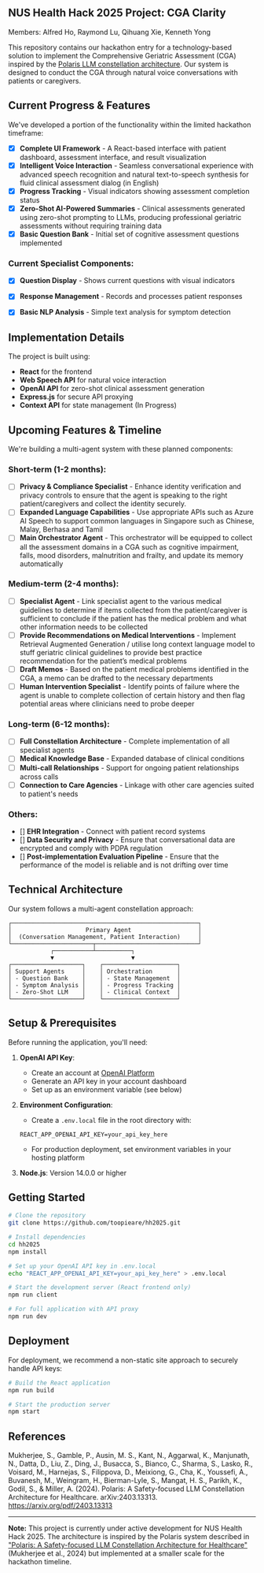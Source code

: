 ## NUS Health Hack 2025 Project: CGA Clarity
Members: Alfred Ho, Raymond Lu, Qihuang Xie, Kenneth Yong

This repository contains our hackathon entry for a technology-based solution to implement the Comprehensive Geriatric Assessment (CGA) inspired by the [Polaris LLM constellation architecture](https://arxiv.org/pdf/2403.13313). Our system is designed to conduct the CGA through natural voice conversations with patients or caregivers.

## Current Progress & Features

We've developed a portion of the functionality within the limited hackathon timeframe:

- [x] **Complete UI Framework** - A React-based interface with patient dashboard, assessment interface, and result visualization
- [x] **Intelligent Voice Interaction** - Seamless conversational experience with advanced speech recognition and natural text-to-speech synthesis for fluid clinical assessment dialog (in English)
- [x] **Progress Tracking** - Visual indicators showing assessment completion status
- [x] **Zero-Shot AI-Powered Summaries** - Clinical assessments generated using zero-shot prompting to LLMs, producing professional geriatric assessments without requiring training data
- [x] **Basic Question Bank** - Initial set of cognitive assessment questions implemented

### Current Specialist Components:
- [x] **Question Display** - Shows current questions with visual indicators
- [x] **Response Management** - Records and processes patient responses
- [x] **Basic NLP Analysis** - Simple text analysis for symptom detection


## Implementation Details

The project is built using:

- **React** for the frontend
- **Web Speech API** for natural voice interaction
- **OpenAI API** for zero-shot clinical assessment generation
- **Express.js** for secure API proxying
- **Context API** for state management (In Progress)


## Upcoming Features & Timeline

We're building a multi-agent system with these planned components:

### Short-term (1-2 months):
- [ ] **Privacy & Compliance Specialist** - Enhance identity verification and privacy controls to ensure that the agent is speaking to the right patient/caregivers and collect the identity securely.
- [ ] **Expanded Language Capabilities** - Use appropriate APIs such as Azure AI Speech to support common languages in Singapore such as Chinese, Malay, Berhasa and Tamil
- [ ] **Main Orchestrator Agent** - This orchestrator will be equipped to collect all the assessment domains in a CGA such as  cognitive impairment, falls, mood disorders, malnutrition and frailty, and update its memory automatically

### Medium-term (2-4 months):
- [ ] **Specialist Agent** - Link specialist agent to the various medical guidelines to determine if items collected from the patient/caregiver is sufficient to conclude if the patient has the medical problem and what other information needs to be collected
- [ ] **Provide Recommendations on Medical Interventions** - Implement Retrieval Augmented Generation / utilise long context language model to stuff geriatric clinical guidelines to provide best practice recommendation for the patient’s medical problems
- [ ] **Draft Memos** - Based on the patient medical problems identified in the CGA, a memo can be drafted to the necessary departments
- [ ] **Human Intervention Specialist** - Identify points of failure where the agent is unable to complete collection of certain history and then flag potential areas where clinicians need to probe deeper

### Long-term (6-12 months):
- [ ] **Full Constellation Architecture** - Complete implementation of all specialist agents
- [ ] **Medical Knowledge Base** - Expanded database of clinical conditions
- [ ] **Multi-call Relationships** - Support for ongoing patient relationships across calls
- [ ] **Connection to Care Agencies** - Linkage with other care agencies suited to patient's needs

### Others:
- [] **EHR Integration**  - Connect with patient record systems
- [] **Data Security and Privacy** - Ensure that conversational data are encrypted and comply with PDPA regulation
- [] **Post-implementation Evaluation Pipeline** - Ensure that the performance of the model is reliable and is not drifting over time


## Technical Architecture

Our system follows a multi-agent constellation approach:

```
┌─────────────────────────────────────────────────────┐
│                     Primary Agent                   │
│  (Conversation Management, Patient Interaction)     │
└───────────────────────┬─────────────────────────────┘
            ┌───────────┴──────────┐
            ▼                      ▼
┌────────────────────┐    ┌─────────────────────┐
│ Support Agents     │    │ Orchestration       │
│ - Question Bank    │    │ - State Management  │
│ - Symptom Analysis │    │ - Progress Tracking │
│ - Zero-Shot LLM    │    │ - Clinical Context  │
└────────────────────┘    └─────────────────────┘
```

## Setup & Prerequisites

Before running the application, you'll need:

1. **OpenAI API Key**: 
   - Create an account at [OpenAI Platform](https://platform.openai.com)
   - Generate an API key in your account dashboard
   - Set up as an environment variable (see below)

2. **Environment Configuration**:
   - Create a `.env.local` file in the root directory with:
   ```
   REACT_APP_OPENAI_API_KEY=your_api_key_here
   ```
   - For production deployment, set environment variables in your hosting platform

3. **Node.js**: Version 14.0.0 or higher


## Getting Started

```bash
# Clone the repository
git clone https://github.com/toopieare/hh2025.git

# Install dependencies
cd hh2025
npm install

# Set up your OpenAI API key in .env.local
echo "REACT_APP_OPENAI_API_KEY=your_api_key_here" > .env.local

# Start the development server (React frontend only)
npm run client

# For full application with API proxy
npm run dev
```

## Deployment

For deployment, we recommend a non-static site approach to securely handle API keys:

```bash
# Build the React application
npm run build

# Start the production server
npm start
```

## References

Mukherjee, S., Gamble, P., Ausin, M. S., Kant, N., Aggarwal, K., Manjunath, N., Datta, D., Liu, Z., Ding, J., Busacca, S., Bianco, C., Sharma, S., Lasko, R., Voisard, M., Harnejas, S., Filippova, D., Meixiong, G., Cha, K., Youssefi, A., Buvanesh, M., Weingram, H., Bierman-Lyle, S., Mangat, H. S., Parikh, K., Godil, S., & Miller, A. (2024). Polaris: A Safety-focused LLM Constellation Architecture for Healthcare. arXiv:2403.13313. https://arxiv.org/pdf/2403.13313

---

**Note:** This project is currently under active development for NUS Health Hack 2025. The architecture is inspired by the Polaris system described in ["Polaris: A Safety-focused LLM Constellation Architecture for Healthcare"](https://arxiv.org/pdf/2403.13313) (Mukherjee et al., 2024) but implemented at a smaller scale for the hackathon timeline.